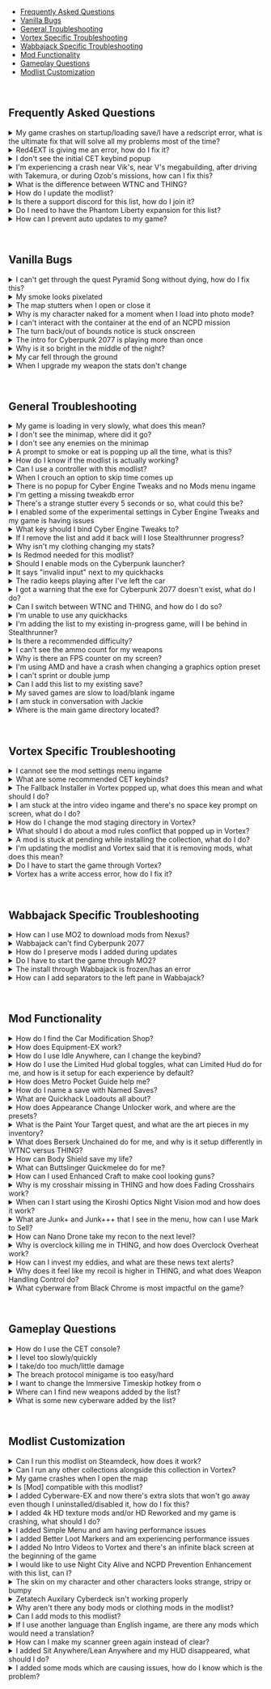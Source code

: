 - [Frequently Asked Questions](#frequently-asked-questions)
- [Vanilla Bugs](#vanilla-bugs)
- [General Troubleshooting](#general-troubleshooting)
- [Vortex Specific Troubleshooting](#vortex-specific-troubleshooting)
- [Wabbajack Specific Troubleshooting](#wabbajack-specific-troubleshooting)
- [Mod Functionality](#mod-functionality)
- [Gameplay Questions](#gameplay-questions)
- [Modlist Customization](#modlist-customization)

&#10240;

## Frequently Asked Questions

<details>
  <summary>My game crashes on startup/loading save/I have a redscript error, what is the ultimate fix that will solve all my problems most of the time?</summary>

![blue line](https://i.imgur.com/zRMDA4a.png)
  
Go side of Vortex and on the grey bar and click on **"Settings"**

![Redmod 1](https://i.imgur.com/ilpBWRY.png)

In the middle top of Vortex click on **"V2077 Settings"** and ensure that **"Automatically convert old-style 'archive' mods to REDmods on install"** is greyed out and not active

![Redmod 2](https://i.imgur.com/iSYsHmn.png)

![Redmod 3](https://i.imgur.com/nhjRZnF.png)

Left click on the grey part of any mod on the list in the mods section of Vortex to highlight the mod

![test1](https://i.imgur.com/dQX1fI9.png)

Now hit Control + A to highlight all mods and bring up a white bar at the bottom of Vortex. On this bar click Remove on the left side of it

![test2](https://i.imgur.com/AEc8cwh.png)

On the popup that comes up, ensure that delete archives checkbox is Not Ticked, and then click the orange Remove button on the bottom right

![test3](https://i.imgur.com/pI1ojet.png)

You will now see all the mods uninstalled and in blue in Vortex. If you see this, close out of Vortex.

![test4](https://i.imgur.com/mbWyDJX.png)

Go to your main Cyberpunk 2077 directory and delete the **all** folders except for **"archive"**

![tes5](https://i.imgur.com/AXG7U40.png)

Additionally delete the **"mod"** folder in **"Cyberpunk 2077/archive/pc/"**

![tes6](https://i.imgur.com/YW0s73X.png)

Now make sure you go and verify your game files through **Steam**, **GOG** or **Epic** so that it will reacquire the missing game files and get you back to a vanilla install, clearing the script error. Once the files are installed by your launcher, go to the website for the collection and add it to Vortex

![tes8](https://i.imgur.com/TLBR53V.png)

It will now install using the archives you had previously, so it won't need to download anything.
  
![blue line](https://i.imgur.com/zRMDA4a.png)
  
</details>

<details>
 <summary>Red4EXT is giving me an error, how do I fix it?</summary>
  
  ![blue line](https://i.imgur.com/zRMDA4a.png)
  
test

  ![blue line](https://i.imgur.com/zRMDA4a.png)
  
</details>

<details>
  <summary>I don't see the initial CET keybind popup</summary>
  
  ![blue line](https://i.imgur.com/zRMDA4a.png)
  
test

  ![blue line](https://i.imgur.com/zRMDA4a.png)
  
</details>

<details>
  <summary>I'm experiencing a crash near Vik's, near V's megabuilding, after driving with Takemura, or during Ozob's missions, how can I fix this?</summary>

   ![blue line](https://i.imgur.com/zRMDA4a.png)
  
test

  ![blue line](https://i.imgur.com/zRMDA4a.png)
  
</details>

<details>
  <summary>What is the difference between WTNC and THING?</summary>
  
  ![blue line](https://i.imgur.com/zRMDA4a.png)
  
test

  ![blue line](https://i.imgur.com/zRMDA4a.png)
  
</details>

<details>
  <summary>How do I update the modlist?</summary>
  
  ![blue line](https://i.imgur.com/zRMDA4a.png)
  
test

  ![blue line](https://i.imgur.com/zRMDA4a.png)
  
</details>

<details>
  <summary>Is there a support discord for this list, how do I join it?</summary>
  
  ![blue line](https://i.imgur.com/zRMDA4a.png)
  
test

  ![blue line](https://i.imgur.com/zRMDA4a.png)
  
</details>

<details>
  <summary>Do I need to have the Phantom Liberty expansion for this list?</summary>

   ![blue line](https://i.imgur.com/zRMDA4a.png)
  
test

  ![blue line](https://i.imgur.com/zRMDA4a.png)
  
</details>

<details>
  <summary>How can I prevent auto updates to my game?</summary>

  ![blue line](https://i.imgur.com/zRMDA4a.png)
  
Consult this guide on the [Modding Wiki](https://wiki.redmodding.org/cyberpunk-2077-modding/for-mod-users/users-modding-cyberpunk-2077/users-downgrading-preventing-auto-updates)

![blue line](https://i.imgur.com/zRMDA4a.png)
  
</details>

&#10240;

## Vanilla Bugs

<details>
  <summary>I can't get through the quest Pyramid Song without dying, how do I fix this?</summary>

   ![blue line](https://i.imgur.com/zRMDA4a.png)
  
test

  ![blue line](https://i.imgur.com/zRMDA4a.png)
  
</details>

<details>
  <summary>My smoke looks pixelated</summary>

   ![blue line](https://i.imgur.com/zRMDA4a.png)
  
test

  ![blue line](https://i.imgur.com/zRMDA4a.png)
  
</details>

<details>
  <summary>The map stutters when I open or close it</summary>

   ![blue line](https://i.imgur.com/zRMDA4a.png)
  
test

  ![blue line](https://i.imgur.com/zRMDA4a.png)
  
</details>

<details>
  <summary>Why is my character naked for a moment when I load into photo mode?</summary>

   ![blue line](https://i.imgur.com/zRMDA4a.png)
  
test

  ![blue line](https://i.imgur.com/zRMDA4a.png)
  
</details>

<details>
  <summary>I can't interact with the container at the end of an NCPD mission</summary>

   ![blue line](https://i.imgur.com/zRMDA4a.png)
  
test

  ![blue line](https://i.imgur.com/zRMDA4a.png)
  
</details>

<details>
  <summary>The turn back/out of bounds notice is stuck onscreen</summary>

   ![blue line](https://i.imgur.com/zRMDA4a.png)
  
test

  ![blue line](https://i.imgur.com/zRMDA4a.png)
  
</details>

<details>
  <summary>The intro for Cyberpunk 2077 is playing more than once</summary>

   ![blue line](https://i.imgur.com/zRMDA4a.png)
  
test

  ![blue line](https://i.imgur.com/zRMDA4a.png)
  
</details>

<details>
  <summary>Why is it so bright in the middle of the night?</summary>

  ![blue line](https://i.imgur.com/zRMDA4a.png)
  
  This is a vanilla game error and has been reported to CDPR, hopefully they will patch this in the future

  ![blue line](https://i.imgur.com/zRMDA4a.png)
  
</details>

<details>
  <summary>My car fell through the ground</summary>

  ![blue line](https://i.imgur.com/zRMDA4a.png)
  
  This is a vanilla game error and has been reported to CDPR, hopefully they will patch this in the future

  ![blue line](https://i.imgur.com/zRMDA4a.png)
  
</details>

<details>
  <summary>When I upgrade my weapon the stats don't change</summary>

  ![blue line](https://i.imgur.com/zRMDA4a.png)
  
  If you notice this happening on the crafting screen, don't continue to try to upgrade the gun. Reload your save and the issue will be resolved

  ![blue line](https://i.imgur.com/zRMDA4a.png)
  
</details>

&#10240;

## General Troubleshooting

<details>
  <summary>My game is loading in very slowly, what does this mean?</summary>

   ![blue line](https://i.imgur.com/zRMDA4a.png)
  
test

  ![blue line](https://i.imgur.com/zRMDA4a.png)
  
</details>

<details>
  <summary>I don't see the minimap, where did it go?</summary>

   ![blue line](https://i.imgur.com/zRMDA4a.png)
  
test

  ![blue line](https://i.imgur.com/zRMDA4a.png)
  
</details>

<details>
  <summary>I don't see any enemies on the minimap</summary>

   ![blue line](https://i.imgur.com/zRMDA4a.png)
  
test

  ![blue line](https://i.imgur.com/zRMDA4a.png)
  
</details>

<details>
  <summary>A prompt to smoke or eat is popping up all the time, what is this?</summary>

   ![blue line](https://i.imgur.com/zRMDA4a.png)
  
test

  ![blue line](https://i.imgur.com/zRMDA4a.png)
  
</details>

<details>
  <summary>How do I know if the modlist is actually working?</summary>

   ![blue line](https://i.imgur.com/zRMDA4a.png)
  
test

  ![blue line](https://i.imgur.com/zRMDA4a.png)
  
</details>

<details>
  <summary>Can I use a controller with this modlist?</summary>

   ![blue line](https://i.imgur.com/zRMDA4a.png)
  
test

  ![blue line](https://i.imgur.com/zRMDA4a.png)
  
</details>

<details>
  <summary>When I crouch an option to skip time comes up</summary>

   ![blue line](https://i.imgur.com/zRMDA4a.png)
  
test

  ![blue line](https://i.imgur.com/zRMDA4a.png)
  
</details>

<details>
  <summary>There is no popup for Cyber Engine Tweaks and no Mods menu ingame</summary>

   ![blue line](https://i.imgur.com/zRMDA4a.png)
  
test

  ![blue line](https://i.imgur.com/zRMDA4a.png)
  
</details>

<details>
  <summary>I'm getting a missing tweakdb error</summary>

   ![blue line](https://i.imgur.com/zRMDA4a.png)
  
test

  ![blue line](https://i.imgur.com/zRMDA4a.png)
  
</details>

<details>
  <summary>There's a strange stutter every 5 seconds or so, what could this be?</summary>

   ![blue line](https://i.imgur.com/zRMDA4a.png)
  
test

  ![blue line](https://i.imgur.com/zRMDA4a.png)
  
</details>

<details>
  <summary>I enabled some of the experimental settings in Cyber Engine Tweaks and my game is having issues</summary>

   ![blue line](https://i.imgur.com/zRMDA4a.png)
  
test

  ![blue line](https://i.imgur.com/zRMDA4a.png)
  
</details>

<details>
  <summary>What key should I bind Cyber Engine Tweaks to?</summary>

   ![blue line](https://i.imgur.com/zRMDA4a.png)
  
test

  ![blue line](https://i.imgur.com/zRMDA4a.png)
  
</details>

<details>
  <summary>If I remove the list and add it back will I lose Stealthrunner progress?</summary>

   ![blue line](https://i.imgur.com/zRMDA4a.png)
  
test

  ![blue line](https://i.imgur.com/zRMDA4a.png)
  
</details>

<details>
  <summary>Why isn't my clothing changing my stats?</summary>

   ![blue line](https://i.imgur.com/zRMDA4a.png)
  
test

  ![blue line](https://i.imgur.com/zRMDA4a.png)
  
</details>

<details>
  <summary>Is Redmod needed for this modlist?</summary>

   ![blue line](https://i.imgur.com/zRMDA4a.png)
  
test

  ![blue line](https://i.imgur.com/zRMDA4a.png)
  
</details>

<details>
  <summary>Should I enable mods on the Cyberpunk launcher?</summary>

   ![blue line](https://i.imgur.com/zRMDA4a.png)
  
test

  ![blue line](https://i.imgur.com/zRMDA4a.png)
  
</details>

<details>
  <summary>It says "invalid input" next to my quickhacks</summary>

   ![blue line](https://i.imgur.com/zRMDA4a.png)
  
test

  ![blue line](https://i.imgur.com/zRMDA4a.png)
  
</details>

<details>
  <summary>The radio keeps playing after I've left the car</summary>

   ![blue line](https://i.imgur.com/zRMDA4a.png)
  
test

  ![blue line](https://i.imgur.com/zRMDA4a.png)
  
</details>

<details>
  <summary>I got a warning that the exe for Cyberpunk 2077 doesn't exist, what do I do?</summary>

   ![blue line](https://i.imgur.com/zRMDA4a.png)
  
test

  ![blue line](https://i.imgur.com/zRMDA4a.png)
  
</details>

<details>
  <summary>Can I switch between WTNC and THING, and how do I do so?</summary>

   ![blue line](https://i.imgur.com/zRMDA4a.png)
  
test

  ![blue line](https://i.imgur.com/zRMDA4a.png)
  
</details>

<details>
  <summary>I'm unable to use any quickhacks</summary>

   ![blue line](https://i.imgur.com/zRMDA4a.png)
  
test

  ![blue line](https://i.imgur.com/zRMDA4a.png)
  
</details>

<details>
  <summary>I'm adding the list to my existing in-progress game, will I be behind in Stealthrunner?</summary>

   ![blue line](https://i.imgur.com/zRMDA4a.png)
  
test

  ![blue line](https://i.imgur.com/zRMDA4a.png)
  
</details>

<details>
  <summary>Is there a recommended difficulty?</summary>

   ![blue line](https://i.imgur.com/zRMDA4a.png)
  
test

  ![blue line](https://i.imgur.com/zRMDA4a.png)
  
</details>

<details>
  <summary>I can't see the ammo count for my weapons</summary>

   ![blue line](https://i.imgur.com/zRMDA4a.png)
  
test

  ![blue line](https://i.imgur.com/zRMDA4a.png)
  
</details>

<details>
  <summary>Why is there an FPS counter on my screen?</summary>

   ![blue line](https://i.imgur.com/zRMDA4a.png)
  
test

  ![blue line](https://i.imgur.com/zRMDA4a.png)
  
</details>

<details>
  <summary>I'm using AMD and have a crash when changing a graphics option preset</summary>

   ![blue line](https://i.imgur.com/zRMDA4a.png)
  
test

  ![blue line](https://i.imgur.com/zRMDA4a.png)
  
</details>

<details>
  <summary>I can't sprint or double jump</summary>

   ![blue line](https://i.imgur.com/zRMDA4a.png)
  
test

  ![blue line](https://i.imgur.com/zRMDA4a.png)
  
</details>

<details>
  <summary>Can I add this list to my existing save?</summary>

  ![blue line](https://i.imgur.com/zRMDA4a.png)
  
  **You can add this list to an existing vanilla save with no issues.** If you're adding this to a previously modded save, it would depend on the mods that were   associated. Sometimes mods that add items to the game through ArchiveXL can be baked into the save, and if that mod is no longer there, would cause the game to crash.
  
 ![blue line](https://i.imgur.com/zRMDA4a.png)
  
</details>

<details>
  <summary>My saved games are slow to load/blank ingame</summary>

  ![blue line](https://i.imgur.com/zRMDA4a.png)
  
  ![faq 5](https://raw.githubusercontent.com/z9er/CyberpunkTHING/main/resources/images/FAQ/faq%205.png)
  
  If you run into the error displayed above, you will want to disable cloud saves as that game setting can cause this issue.
  
  On the left side of the main menu, click on **"Settings"**
  
  ![faq 6](https://raw.githubusercontent.com/z9er/CyberpunkTHING/main/resources/images/FAQ/faq%206.png)
  
  At the top click **"Gameplay"**
  
  ![faq 7](https://raw.githubusercontent.com/z9er/CyberpunkTHING/main/resources/images/FAQ/faq%207.png)
  
  Scroll down to **"Enable cross-platform Saves"** and ensure that it is turned off
  
  ![faq 8](https://raw.githubusercontent.com/z9er/CyberpunkTHING/main/resources/images/FAQ/faq%208.png)
  
   ![blue line](https://i.imgur.com/zRMDA4a.png)
  
</details>

<details>
  <summary>I am stuck in conversation with Jackie</summary>

  ![blue line](https://i.imgur.com/zRMDA4a.png)
  
  You're sitting sharing a nice moment pondering the future's opportunities with Jackie at the food stand outside of your apartment, and you need to call the car in order to "feel the factory new ride". If your hints are disabled it won't tell you what to do, but you'll want to call your vehicle, default keybind is **"V"**
  
  ![faq 21](https://raw.githubusercontent.com/z9er/CyberpunkTHING/main/resources/images/FAQ/faq%2021.png)
  
  ![blue line](https://i.imgur.com/zRMDA4a.png)
  
</details>

<details>
  <summary>Where is the main game directory located?</summary>

  ![blue line](https://i.imgur.com/zRMDA4a.png)
  
 test
  
  ![blue line](https://i.imgur.com/zRMDA4a.png)
  
</details>

&#10240;

## Vortex Specific Troubleshooting

<details>
  <summary>I cannot see the mod settings menu ingame</summary>

  ![blue line](https://i.imgur.com/zRMDA4a.png)
  
  This is often associated with the **Vortex Redmod Autoconversion** being toggled on. It is off by default, but if it has done the autoconversion you will need to go through a process to correct this, and you will not have to redownload the associated mods. Go to the left side of Vortex to the grey bar and click on **"Settings"**
  
  ![faq 33](https://raw.githubusercontent.com/z9er/CyberpunkTHING/main/resources/images/FAQ/faq%2033.png)
  
Go to the middle top grey bar and click on **"V2077 Settings"** and ensure that **"Automatically convert old style 'archive' mods to REDmods on install"** is greyed out and is not active
  
  ![faq 34](https://raw.githubusercontent.com/z9er/CyberpunkTHING/main/resources/images/FAQ/faq%2034.png)
  
  ![faq 35](https://raw.githubusercontent.com/z9er/CyberpunkTHING/main/resources/images/FAQ/faq%2035.png)
  
Go to the left hand side of vortex and click on **"Mods"** on the grey bar
  
  ![faq 36](https://raw.githubusercontent.com/z9er/CyberpunkTHING/main/resources/images/FAQ/faq%2036.png)
  
 Left click on the mod at the top of the list in the middle of the screen to highlight it
  
  ![faq 37](https://raw.githubusercontent.com/z9er/CyberpunkTHING/main/resources/images/FAQ/faq%2037.png)
  
Scroll to the bottom mod in the list and shift + left click it in order to highlight all of the mods
  
  ![faq 38](https://raw.githubusercontent.com/z9er/CyberpunkTHING/main/resources/images/FAQ/faq%2038.png)
  
  On the white bar that has appeared at the very bottom of the list click **"Remove"**
  
  ![faq 39](https://raw.githubusercontent.com/z9er/CyberpunkTHING/main/resources/images/FAQ/faq%2039.png)
  
  In the popup that appears ensure that **"Remove Mod"** is ticked with a blue and white checkmark, but that **"Delete Archive"** remains unticked and clear
  
  ![faq 40](https://raw.githubusercontent.com/z9er/CyberpunkTHING/main/resources/images/FAQ/faq%2040.png)
  
 Click **"Remove"** at the bottom right of the popup 
  
  ![faq 41](https://raw.githubusercontent.com/z9er/CyberpunkTHING/main/resources/images/FAQ/faq%2041.png)
  
 In the next popup, tick the box for **"Apply to Recommended Mods"** so that a blue and white checkmark appears 
  
  ![faq 42](https://raw.githubusercontent.com/z9er/CyberpunkTHING/main/resources/images/FAQ/faq%2042.png)
  
  ![faq 43](https://raw.githubusercontent.com/z9er/CyberpunkTHING/main/resources/images/FAQ/faq%2043.png)
  
Then click on **"Disable"** bottom right of the grey popup  
  
  ![faq 44](https://raw.githubusercontent.com/z9er/CyberpunkTHING/main/resources/images/FAQ/faq%2044.png)
  
The list of mods will now show as **"Uninstalled"** in blue
  
  ![faq 45](https://raw.githubusercontent.com/z9er/CyberpunkTHING/main/resources/images/FAQ/faq%2045.png)
  
Scroll down to the mod **"Cyberpunk Thing"** and left click it 
  
  ![faq 46](https://raw.githubusercontent.com/z9er/CyberpunkTHING/main/resources/images/FAQ/faq%2046.png)
  
  After highlighting **"Cyberpunk Thing"** right click it and left click **"Install"**
  
  ![faq 47](https://raw.githubusercontent.com/z9er/CyberpunkTHING/main/resources/images/FAQ/faq%2047.png)
  
  In the popup that appears click **"Install Now"**
  
  ![faq 48](https://raw.githubusercontent.com/z9er/CyberpunkTHING/main/resources/images/FAQ/faq%2048.png)
  
 These steps will undo the REDmod autoconversion that vortex performed and will correct your install without you having to redownload any mods
  
  ![blue line](https://i.imgur.com/zRMDA4a.png)
  
</details>

<details>
  <summary>What are some recommended CET keybinds?</summary>

  ![blue line](https://i.imgur.com/zRMDA4a.png)
  
  Some binding recommendations for important features
  
  ![faq 49](https://raw.githubusercontent.com/z9er/CyberpunkTHING/main/resources/images/FAQ/faq%2049.png)
  
  ![blue line](https://i.imgur.com/zRMDA4a.png)
  
</details>

<details>
  <summary>The Fallback Installer in Vortex popped up, what does this mean and what should I do?</summary>

  ![blue line](https://i.imgur.com/zRMDA4a.png)
  
test

  ![blue line](https://i.imgur.com/zRMDA4a.png)
  
</details>

<details>
  <summary>I am stuck at the intro video ingame and there's no space key prompt on screen, what do I do?</summary>

  ![blue line](https://i.imgur.com/zRMDA4a.png)
  
test

  ![blue line](https://i.imgur.com/zRMDA4a.png)
  
</details>

<details>
  <summary>How do I change the mod staging directory in Vortex?</summary>

  ![blue line](https://i.imgur.com/zRMDA4a.png)
  
test

  ![blue line](https://i.imgur.com/zRMDA4a.png)
  
</details>

<details>
  <summary>What should I do about a mod rules conflict that popped up in Vortex?</summary>

  ![blue line](https://i.imgur.com/zRMDA4a.png)
  
test

  ![blue line](https://i.imgur.com/zRMDA4a.png)
  
</details>

<details>
  <summary>A mod is stuck at pending while installing the collection, what do I do?</summary>

  ![blue line](https://i.imgur.com/zRMDA4a.png)
  
test

  ![blue line](https://i.imgur.com/zRMDA4a.png)
  
</details>

<details>
  <summary>I'm updating the modlist and Vortex said that it is removing mods, what does this mean?</summary>

  ![blue line](https://i.imgur.com/zRMDA4a.png)
  
test

  ![blue line](https://i.imgur.com/zRMDA4a.png)
  
</details>

<details>
  <summary>Do I have to start the game through Vortex?</summary>

  ![blue line](https://i.imgur.com/zRMDA4a.png)
  
test

  ![blue line](https://i.imgur.com/zRMDA4a.png)
  
</details>

<details>
  <summary>Vortex has a write access error, how do I fix it?</summary>

  ![blue line](https://i.imgur.com/zRMDA4a.png)
  
test

  ![blue line](https://i.imgur.com/zRMDA4a.png)
  
</details>

&#10240;

## Wabbajack Specific Troubleshooting

<details>
  
  <summary>How can I use MO2 to download mods from Nexus?</summary>

  ![blue line](https://i.imgur.com/zRMDA4a.png)
  
  In **MO2**, click on the wrench icon on the top bar
  
  ![faq 51](https://raw.githubusercontent.com/z9er/CyberpunkTHING/main/resources/images/FAQ/faq%2051.png)
  
  In the popup click on **"Nexus"**
  
  ![faq 52](https://raw.githubusercontent.com/z9er/CyberpunkTHING/main/resources/images/FAQ/faq%2052.png)
  
  Click on **"Associate with 'Download with manager' Links"** and approve its request
  
  ![faq 53](https://raw.githubusercontent.com/z9er/CyberpunkTHING/main/resources/images/FAQ/faq%2053.png)
  
![blue line](https://i.imgur.com/zRMDA4a.png)
  
</details>

<details>
  <summary>Wabbajack can't find Cyberpunk 2077</summary>

  ![blue line](https://i.imgur.com/zRMDA4a.png)
  
  One common cause for this is the **Wabbajack** client not being on the same hard drive as the game install, another is forgetting to have **Steam** or **GOG** verify and reacquire files as part of doing a cleaning of your Cyberpunk 2077 install
  
  ![blue line](https://i.imgur.com/zRMDA4a.png)
  
</details>

<details>
  <summary>How do I preserve mods I added during updates</summary>

  ![blue line](https://i.imgur.com/zRMDA4a.png)
  
    In **MO2**, click on the disc icon in the top bar:
  
  ![faq xx](https://i.imgur.com/c1yv5LO.png)
  
  In the popup, navigate to your chosen mod. Highlight the file, verify your selection, and click open.
  
  ![faq xx](https://i.imgur.com/beTQwAS.png)
  
  In this new popup, add the modifier "[NoDelete]" to the beginning of the mod name.
  
  ![faq xx](https://i.imgur.com/KaUAyjZ.png)
  
  Verify the change from previous step within **MO2**.
  
  ![faq xx](https://i.imgur.com/TOaOVQQ.png)
  &#10240;
  
  ![blue line](https://i.imgur.com/zRMDA4a.png)
  
</details>

<details>
  <summary>Do I have to start the game through MO2?</summary>

  ![blue line](https://i.imgur.com/zRMDA4a.png)
  
test

  ![blue line](https://i.imgur.com/zRMDA4a.png)
  
</details>

<details>
  <summary>The install through Wabbajack is frozen/has an error</summary>

  ![blue line](https://i.imgur.com/zRMDA4a.png)
  
test

  ![blue line](https://i.imgur.com/zRMDA4a.png)
  
</details>

<details>
  <summary>How can I add separators to the left pane in Wabbajack?</summary>

  ![blue line](https://i.imgur.com/zRMDA4a.png)
  
test

  ![blue line](https://i.imgur.com/zRMDA4a.png)
  
</details>

&#10240;


## Mod Functionality

<details>
  <summary>How do I find the Car Modification Shop?</summary>

 ![blue line](https://i.imgur.com/zRMDA4a.png)
  
  When on your map, on the left side ensure that when on **"FILTER: CUSTOM"** that the **"DROP POINT"** section is highlighted and the wrench icon for the [Car Modification Shop](https://www.nexusmods.com/cyberpunk2077/mods/4034) will appear in Northeast Watson
  
  ![faq 28](https://raw.githubusercontent.com/z9er/CyberpunkTHING/main/resources/images/FAQ/faq%2028.png)
  ![faq 29](https://raw.githubusercontent.com/z9er/CyberpunkTHING/main/resources/images/FAQ/faq%2029.png)
  
![blue line](https://i.imgur.com/zRMDA4a.png)
  
</details>

<details>
  <summary>How does Equipment-EX work?</summary>

![blue line](https://i.imgur.com/zRMDA4a.png)

### Overview
  
- New transmog system with 50+ clothing slots
- A brand-new UI accessible from Hub menu and V's apartments
- Allows you to manage an unlimited amount of outfits with your names
- Converts your existing wardrobe sets to a new system at a first launch
- Works with vanilla and custom items

### How to Use

- The outfit manager is accessible through the new "Wardrobe" button in the Inventory menu or from wardrobe call in V's apartments
- On the right side of the screen, you will see all compatible gear grouped by slots
- By clicking on a button with three lines above the item list you can choose what items you want to see: current inventory, stash, wardrobe memory
- Clicking on any item will activate outfit mode, which applies the visuals of the selected items to your character over equipped gear
- To equip item in another slot, move cursor over the item and hold displayed hotkey (F on keyboard)
- To unequip all currently equipped items, move cursor over the preview puppet and press displayed hotkey (X on keyboard)
- On the left side of the screen, you will see a list of your outfits
- The "Save outfit" button becomes available when outfit mode is active
- To equip a previously saved outfit, just click on the name in the list
- To delete an outfit, hover over the outfit and press the hotkey from the hint (X on keyboard)
- To disable the outfit mode, you can select "No outfit" or unequip the outfit from the Inventory menu
- In photo mode, you will find the option to change outfits on the fly in the pose section

![blue line](https://i.imgur.com/zRMDA4a.png)

</details>

<details>
  <summary>How do I use Idle Anywhere, can I change the keybind?</summary>

 ![blue line](https://i.imgur.com/zRMDA4a.png)
  
Visit V's starting apartment in H10. You only need to do this once to 'activate' the mod.
Press the Sprint input while the following is true:

- Stood still (not sat, or crouched)
- Not in a moving elevator (probably can't be vehicle surf either)
- Out of combat
- Have empty hands
- Not looking directly up or down
- Not scanning (zooming is okay)

Press Sprint again to manually hide it.

The menu will also not work when controlling surveilance systems, in Brain Dances, and shouldn't work in Johnny's memories either.
If you do have/use the option while in conversation with NPCs just be aware that it can sometimes cause NPCs to sound distant/quiet during the animation(s)
  
 ![blue line](https://i.imgur.com/zRMDA4a.png)
  
</details>

<details>
  <summary>How do I use the Limited Hud global toggles, what can Limited Hud do for me, and how is it setup for each experience by default?</summary>

![blue line](https://i.imgur.com/zRMDA4a.png)
  
The mods adds two additional in-game hotkeys which you can use to toggle widgets visibility:

**Global Toggle:** global hotkey which you can use to toggle visibility for any module combination by your choice. By default it toggles Minimap, Quest Tracker and Quest Markers modules (**F8** by default).

**Minimap Toggle:** a separate hotkey to toggle minimap visibility (**F6** by default)
  
![blue line](https://i.imgur.com/zRMDA4a.png)
  
</details>

<details>
  <summary>How does Metro Pocket Guide help me?</summary>

  ![blue line](https://i.imgur.com/zRMDA4a.png)
  
- Open world map menu
- Press "Route" button at the bottom of the screen
- Select starting metro station
- Select destination station and press "Сonfirm"
- Enter the subway and follow the tracked route
  
![blue line](https://i.imgur.com/zRMDA4a.png)
  
</details>

<details>
  <summary>How do I name a save with Named Saves?</summary>

  ![blue line](https://i.imgur.com/zRMDA4a.png)
  
  You're about to create a manual save, but don't just immediately click it. If you look at the top left above that you will see where you can add a name to your save
  
  ![faq 27](https://raw.githubusercontent.com/z9er/CyberpunkTHING/main/resources/images/FAQ/faq%2027.png)
  
 ![blue line](https://i.imgur.com/zRMDA4a.png)
  
</details>

<details>
  <summary>What are Quickhack Loadouts all about?</summary>

  ![blue line](https://i.imgur.com/zRMDA4a.png)

Lets you set up to 5 Quickhack loadouts for your Cyberdeck with an easy to use interface in the cyberdeck equip menu. Give each loadout a custom name; save and load loadouts at any time. This mod relieves the frustration of slowly changing your equipped quickhacks every time you want to switch from combat hacks to stealth, or whatever it is you need. There are 5 loadout slots. You can rename the title of each slot by clicking on the title and typing with a keyboard.

### Saving

When you click the "Save" button, the currently equipped quickhacks are saved to that loadout, and the current name of the loadout is saved. If you save while there are no loadouts equipped, an empty loadout is saved. Saved loadouts can be overwritten, including with an empty loadout.

### Loading

When you click the "Load" button, the quickhacks stored in that loadout are equipped. If there are no quickhacks stored in the loadout, then the Load button will be disabled. When you hover over a Load button, a tooltip displays the quickhacks in the loadout.

![loading image](https://i.imgur.com/c0rF9qF.png)
  
 ![blue line](https://i.imgur.com/zRMDA4a.png)
  
</details>

<details>
  <summary>How does Appearance Change Unlocker work, and where are the presets?</summary>
  
  ![blue line](https://i.imgur.com/zRMDA4a.png)
  
test

  ![blue line](https://i.imgur.com/zRMDA4a.png)
  
</details>

<details>
  <summary>What is the Paint Your Target quest, and what are the art pieces in my inventory?</summary>
  
  ![blue line](https://i.imgur.com/zRMDA4a.png)
  
test

  ![blue line](https://i.imgur.com/zRMDA4a.png)
  
</details>

<details>
  <summary>What does Berserk Unchained do for me, and why is it setup differently in WTNC versus THING?</summary>
  
  ![blue line](https://i.imgur.com/zRMDA4a.png)
  
test

  ![blue line](https://i.imgur.com/zRMDA4a.png)
  
</details>

<details>
  <summary>How can Body Shield save my life?</summary>
  
  ![blue line](https://i.imgur.com/zRMDA4a.png)
  
test

  ![blue line](https://i.imgur.com/zRMDA4a.png)
  
</details>

<details>
  <summary>What can Buttslinger Quickmelee do for me?</summary>
  
  ![blue line](https://i.imgur.com/zRMDA4a.png)
  
test

  ![blue line](https://i.imgur.com/zRMDA4a.png)
  
</details>

<details>
  <summary>How can I used Enhanced Craft to make cool looking guns?</summary>
  
  ![blue line](https://i.imgur.com/zRMDA4a.png)
  
test

  ![blue line](https://i.imgur.com/zRMDA4a.png)
  
</details>

<details>
  <summary>Why is my crosshair missing in THING and how does Fading Crosshairs work?</summary>
  
  ![blue line](https://i.imgur.com/zRMDA4a.png)
  
test

  ![blue line](https://i.imgur.com/zRMDA4a.png)
  
</details>

<details>
  <summary>When can I start using the Kiroshi Optics Night Vision mod and how does it work?</summary>
  
  ![blue line](https://i.imgur.com/zRMDA4a.png)
  
test

  ![blue line](https://i.imgur.com/zRMDA4a.png)
  
</details>

<details>
  <summary>What are Junk+ and Junk+++ that I see in the menu, how can I use Mark to Sell?</summary>
  
  ![blue line](https://i.imgur.com/zRMDA4a.png)
  
test

  ![blue line](https://i.imgur.com/zRMDA4a.png)
  
</details>

<details>
  <summary>How can Nano Drone take my recon to the next level?</summary>
  
  ![blue line](https://i.imgur.com/zRMDA4a.png)
  
test

  ![blue line](https://i.imgur.com/zRMDA4a.png)
  
</details>

<details>
  <summary>Why is overclock killing me in THING, and how does Overclock Overheat work?</summary>
  
  ![blue line](https://i.imgur.com/zRMDA4a.png)
  
test

  ![blue line](https://i.imgur.com/zRMDA4a.png)
  
</details>

<details>
  <summary>How can I invest my eddies, and what are these news text alerts?</summary>
  
  ![blue line](https://i.imgur.com/zRMDA4a.png)
  
test

  ![blue line](https://i.imgur.com/zRMDA4a.png)
  
</details>

<details>
  <summary>Why does it feel like my recoil is higher in THING, and what does Weapon Handling Control do?</summary>
  
  ![blue line](https://i.imgur.com/zRMDA4a.png)
  
test

  ![blue line](https://i.imgur.com/zRMDA4a.png)
  
</details>

<details>
  <summary>What cyberware from Black Chrome is most impactful on the game?</summary>
  
  ![blue line](https://i.imgur.com/zRMDA4a.png)
  
test

  ![blue line](https://i.imgur.com/zRMDA4a.png)
  
</details>

&#10240;

## Gameplay Questions

<details>
  <summary>How do I use the CET console?</summary>

  ![blue line](https://i.imgur.com/zRMDA4a.png)
  
  You can find a guide on some useful CET console commands [here](https://wiki.redmodding.org/cyber-engine-tweaks/console/how-do-i)
  
   ![blue line](https://i.imgur.com/zRMDA4a.png)
  
</details>

<details>
  <summary>I level too slowly/quickly</summary>

  ![blue line](https://i.imgur.com/zRMDA4a.png)
  
  Adjustments to leveling can be made by going to **"Mods"** in the main menu
  
  ![faq 57](https://raw.githubusercontent.com/z9er/CyberpunkTHING/main/resources/images/FAQ/faq%2057.png)
  
  Go to **"RMK Mods"**
  
  ![faq 58](https://raw.githubusercontent.com/z9er/CyberpunkTHING/main/resources/images/FAQ/faq%2058.png)
  
  Scroll to **"Simple XP Multiplier"** and adjust any values to your liking
  
  ![faq 59](https://raw.githubusercontent.com/z9er/CyberpunkTHING/main/resources/images/FAQ/faq%2059.png)
  
  ![blue line](https://i.imgur.com/zRMDA4a.png)
  
</details>

<details>
  <summary>I take/do too much/little damage</summary>

  ![blue line](https://i.imgur.com/zRMDA4a.png)
  
  Adjustments to damage taken or done can be made by going to **"Mods"** in the main menu
  
  ![faq 60](https://raw.githubusercontent.com/z9er/CyberpunkTHING/main/resources/images/FAQ/faq%2060.png)
  
  Go to **"DMG. SCALING"**
  
  ![faq 61](https://i.imgur.com/JsM1FLQ.png)
  
  Scroll to the **"Damage to NPC Multiplier"** or **"Damage to Player Multiplier"** and adjust any values to your liking
  
  ![faq 62](https://raw.githubusercontent.com/z9er/CyberpunkTHING/main/resources/images/FAQ/faq%2062.png)
  ![faq 63](https://raw.githubusercontent.com/z9er/CyberpunkTHING/main/resources/images/FAQ/faq%2063.png)
  
  ![blue line](https://i.imgur.com/zRMDA4a.png)
  
</details>

<details>
  <summary>The breach protocol minigame is too easy/hard</summary>

  ![blue line](https://i.imgur.com/zRMDA4a.png)
  
  Adjustments to the breach protocol can be made by going to **"Mods"** in the main menu
  
  ![faq 64](https://raw.githubusercontent.com/z9er/CyberpunkTHING/main/resources/images/FAQ/faq%2064.png)
  
  Go to **"RMK Mods"**
  
  ![faq 65](https://raw.githubusercontent.com/z9er/CyberpunkTHING/main/resources/images/FAQ/faq%2065.png)
  
  Scroll to the **"Challenging Breach Minigame"** and adjust any values to your liking
  
  ![faq 66](https://raw.githubusercontent.com/z9er/CyberpunkTHING/main/resources/images/FAQ/faq%2066.png)
  
  ![blue line](https://i.imgur.com/zRMDA4a.png)
  
</details>

<details>
  <summary>I want to change the Immersive Timeskip hotkey from o</summary>
 
![blue line](https://i.imgur.com/zRMDA4a.png)
  
  ```
  FOR VORTEX USERS
  ```
  
  In your main Cyberpunk 2077 directory, navigate to **"r6\input"** and open **"ImmersiveTimeskip.xml**
  
  ![faq 71](https://raw.githubusercontent.com/z9er/CyberpunkTHING/main/resources/images/FAQ/faq%2071.png)
  
  ```
  FOR WABBAJACK USERS
  ```
  
  In **MO2** in the left panel left click **"Immersive Timeskip"** to highlight it, then right click it and select **"Open in Explorer"**
  
  ![faq 72](https://raw.githubusercontent.com/z9er/CyberpunkTHING/main/resources/images/FAQ/faq%2072.png)
  
  Navigate to **"Root\r6\Input"**
  
  ![faq 73](https://raw.githubusercontent.com/z9er/CyberpunkTHING/main/resources/images/FAQ/faq%2073.png)
  
  ```
  Continued for Both
  ```
  
  **"ImmersiveTimeskip.xml** can be customized to choose whatever keybinds you would like, [a full list of CDPR's method for key naming here](https://pastebin.com/nsQ1cqi8)
  
  ![faq 74](https://raw.githubusercontent.com/z9er/CyberpunkTHING/main/resources/images/FAQ/faq%2074.png)
  
![blue line](https://i.imgur.com/zRMDA4a.png)
  
</details>

<details>
  <summary>Where can I find new weapons added by the list?</summary>

  ![blue line](https://i.imgur.com/zRMDA4a.png)
  
test

  ![blue line](https://i.imgur.com/zRMDA4a.png)
  
</details>

<details>
  <summary>What is some new cyberware added by the list?</summary>

  ![blue line](https://i.imgur.com/zRMDA4a.png)
  
test

  ![blue line](https://i.imgur.com/zRMDA4a.png)
  
</details>

&#10240;


## Modlist Customization

<details>
  <summary>Can I run this modlist on Steamdeck, how does it work?</summary>

   ![blue line](https://i.imgur.com/zRMDA4a.png)
  
test

  ![blue line](https://i.imgur.com/zRMDA4a.png)
  
</details>

<details>
  <summary>Can I run any other collections alongside this collection in Vortex?</summary>

  ![blue line](https://i.imgur.com/zRMDA4a.png)
  
test

  ![blue line](https://i.imgur.com/zRMDA4a.png)
  
</details>

<details>
  <summary>My game crashes when I open the map</summary>

  ![blue line](https://i.imgur.com/zRMDA4a.png)
  
  This is associated with a **Reshade** version issue. As this list does not include and is not tested for any reshade, adding one is at your own risk, and this is one of a multitude of issues that can arise in using one
  
   ![blue line](https://i.imgur.com/zRMDA4a.png)
  
</details>

<details>
  <summary>Is [Mod] compatible with this modlist?</summary>

  ![blue line](https://i.imgur.com/zRMDA4a.png)
  
test

  ![blue line](https://i.imgur.com/zRMDA4a.png)
  
</details>

<details>
  <summary>I added Cyberware-EX and now there's extra slots that won't go away even though I uninstalled/disabled it, how do I fix this?</summary>

  ![blue line](https://i.imgur.com/zRMDA4a.png)
  
test

  ![blue line](https://i.imgur.com/zRMDA4a.png)
  
</details>

<details>
  <summary>I added 4k HD texture mods and/or HD Reworked and my game is crashing, what should I do?</summary>

   ![blue line](https://i.imgur.com/zRMDA4a.png)
  
test

  ![blue line](https://i.imgur.com/zRMDA4a.png)
  
</details>

<details>
  <summary>I added Simple Menu and am having performance issues</summary>

   ![blue line](https://i.imgur.com/zRMDA4a.png)
  
test

  ![blue line](https://i.imgur.com/zRMDA4a.png)
  
</details>

<details>
  <summary>I added Better Loot Markers and am experiencing performance issues</summary>

   ![blue line](https://i.imgur.com/zRMDA4a.png)
  
test

  ![blue line](https://i.imgur.com/zRMDA4a.png)
  
</details>

<details>
  <summary>I added No Intro Videos to Vortex and there's an infinite black screen at the beginning of the game</summary>

   ![blue line](https://i.imgur.com/zRMDA4a.png)
  
test

  ![blue line](https://i.imgur.com/zRMDA4a.png)
  
</details>

<details>
  <summary>I would like to use Night City Alive and NCPD Prevention Enhancement with this list, can I?</summary>

   ![blue line](https://i.imgur.com/zRMDA4a.png)
  
test

  ![blue line](https://i.imgur.com/zRMDA4a.png)
  
</details>

<details>
  <summary>The skin on my character and other characters looks strange, stripy or bumpy</summary>

   ![blue line](https://i.imgur.com/zRMDA4a.png)
  
test

  ![blue line](https://i.imgur.com/zRMDA4a.png)
  
</details>

<details>
  <summary>Zetatech Auxilary Cyberdeck isn't working properly</summary>

   ![blue line](https://i.imgur.com/zRMDA4a.png)
  
test

  ![blue line](https://i.imgur.com/zRMDA4a.png)
  
</details>

<details>
  <summary>Why aren't there any body mods or clothing mods in the modlist?</summary>

   ![blue line](https://i.imgur.com/zRMDA4a.png)
  
test

  ![blue line](https://i.imgur.com/zRMDA4a.png)
  
</details>

<details>
  <summary>Can I add mods to this modlist?</summary>

   ![blue line](https://i.imgur.com/zRMDA4a.png)
  
test

  ![blue line](https://i.imgur.com/zRMDA4a.png)
  
</details>

<details>
  <summary>If I use another language than English ingame, are there any mods which would need a translation?</summary>

   ![blue line](https://i.imgur.com/zRMDA4a.png)
  
test

  ![blue line](https://i.imgur.com/zRMDA4a.png)
  
</details>

<details>
  <summary>How can I make my scanner green again instead of clear?</summary>

   ![blue line](https://i.imgur.com/zRMDA4a.png)
  
test

  ![blue line](https://i.imgur.com/zRMDA4a.png)
  
</details>

<details>
  <summary>I added Sit Anywhere/Lean Anywhere and my HUD disappeared, what should I do?</summary>

  ![blue line](https://i.imgur.com/zRMDA4a.png)
  
 This is actually a vanilla bug. There are certain areas of the game that can bug out your hud (an example of this would be the door leading to enemies in the Scav Haunt at the beginning of the game). This can also happen with UI elements getting stuck on your screen, like the out of bounds message. There's an easy fix to this: save your game and reload it and the UI is refreshed.

 ![blue line](https://i.imgur.com/zRMDA4a.png)
  
</details>

<details>
  <summary>I added some mods which are causing issues, how do I know which is the problem?</summary>

  ![blue line](https://i.imgur.com/zRMDA4a.png)
  
Learn how to bisect with the [Modding Wiki](https://wiki.redmodding.org/cyberpunk-2077-modding/for-mod-users/user-guide-troubleshooting#finding-the-broken-mod-bisecting)

![blue line](https://i.imgur.com/zRMDA4a.png)
  
</details>
